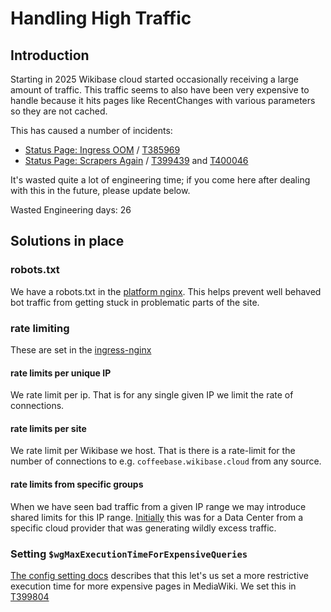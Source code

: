 # Handling High Traffic

## Introduction
Starting in 2025 Wikibase cloud started occasionally receiving a large amount of traffic. This traffic seems to also have been very expensive to handle because it hits pages like RecentChanges with various parameters so they are not cached.

This has caused a number of incidents:
- [Status Page: Ingress OOM](https://wmde.github.io/wikibase-cloud-status/issues/2025-02-10-nginx-oom/) / [T385969](https://phabricator.wikimedia.org/T385969)
- [Status Page: Scrapers Again](https://wmde.github.io/wikibase-cloud-status/issues/2025-07-15-scrapers-again/) / [T399439](https://phabricator.wikimedia.org/T399439) and [T400046](https://phabricator.wikimedia.org/T400046)

It's wasted quite a lot of engineering time; if you come here after dealing with this in the future, please update below.

Wasted Engineering days: 26

## Solutions in place

### robots.txt
We have a robots.txt in the [platform nginx](../k8s/helmfile/env/production/platform-nginx.nginx.conf). This helps prevent well behaved bot traffic from getting stuck in problematic parts of the site.

### rate limiting
These are set in the [ingress-nginx](../k8s/helmfile/env/production/ingress-nginx.values.yaml.gotmpl)

#### rate limits per unique IP
We rate limit per ip. That is for any single given IP we limit the rate of connections.

#### rate limits per site
We rate limit per Wikibase we host. That is there is a rate-limit for the number of connections to e.g. `coffeebase.wikibase.cloud` from any source.

#### rate limits from specific groups
When we have seen bad traffic from a given IP range we may introduce shared limits for this IP range. [Initially](https://github.com/wmde/wbaas-deploy/pull/2191) this was for a Data Center from a specific cloud provider that was generating wildly excess traffic.

### Setting `$wgMaxExecutionTimeForExpensiveQueries`
[The config setting docs](https://www.mediawiki.org/wiki/Manual:$wgMaxExecutionTimeForExpensiveQueries) describes that this let's us set a more restrictive execution time for more expensive pages in MediaWiki. We set this in [T399804](https://phabricator.wikimedia.org/T399804)
